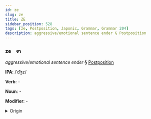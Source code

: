 ```yaml
---
id: ze
slug: ze
title: ZE
sidebar_position: 528
tags: [ze, Postposition, Japonic, Grammar, Grammar 204]
description: aggressive/emotional sentence ender § Postposition
---
```


### ze&emsp;<span kind="abugida">ⱴɿ</span>

*aggressive/emotional sentence ender* **§** [Postposition](../../tags/Postposition)

**IPA**: /ˈd͡ʒɛ/

**Verb**: -

**Noun**: -

**Modifier**: -

<details>
    <summary>Origin</summary>
    Japanese ぜ ze [d͡ze̞]<br/>
    <em>Japonic Language Family</em>
</details>